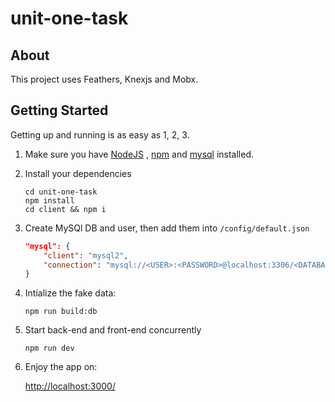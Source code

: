 # unit-one-task

> 

## About

This project uses Feathers, Knexjs and Mobx.

## Getting Started

Getting up and running is as easy as 1, 2, 3.

1. Make sure you have [NodeJS](https://nodejs.org/) , [npm](https://www.npmjs.com/) and [mysql](https://www.mysql.com/) installed.
2. Install your dependencies

    ```
    cd unit-one-task
    npm install
    cd client && npm i
    ```
3.  Create MySQl DB and user, then add them into `/config/default.json`
    ```json
    "mysql": {
        "client": "mysql2",
        "connection": "mysql://<USER>:<PASSWORD>@localhost:3306/<DATABASE>"
    }
    ```

4. Intialize the fake data:
   ```
   npm run build:db
   ```


5. Start back-end and front-end concurrently

    ```
    npm run dev
    ```
    
6. Enjoy the app on:

    [http://localhost:3000/](http://localhost:3000/)
    